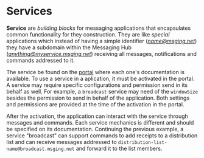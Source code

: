 # Services

**Service** are *building blocks* for messaging applications that encapsulates common functionality for they construction. They are like *special* applications which instead of having a simple identifier (*name@msging.net*) they have a subdomain within the Messaging Hub (*anything@myservice.msging.net*) receiving all messages, notifications and commands addressed to it.

The service be found on the [portal](http://messaginghub.io) where each one's documentation is available. To use a service in a aplication, it must be activated in the portal. A service may require specific configurations and permission send in its behalf as well. For example, a ```broadcast``` service may need of the ```windowSize``` besides the permission to send in behalf of the application. Both settings and permissions are provided at the time of the activation in the portal.

After the activation, the application can interact with the service through messages and commands. Each service mechanics is different and should be specified on its documentation. Continuing the previous example, a service "broadcast" can support commands to add receipts to a distribution list and can receive messages addressed to ```distribution-list-name@broadcast.msging.net``` and forward it to the list members.
